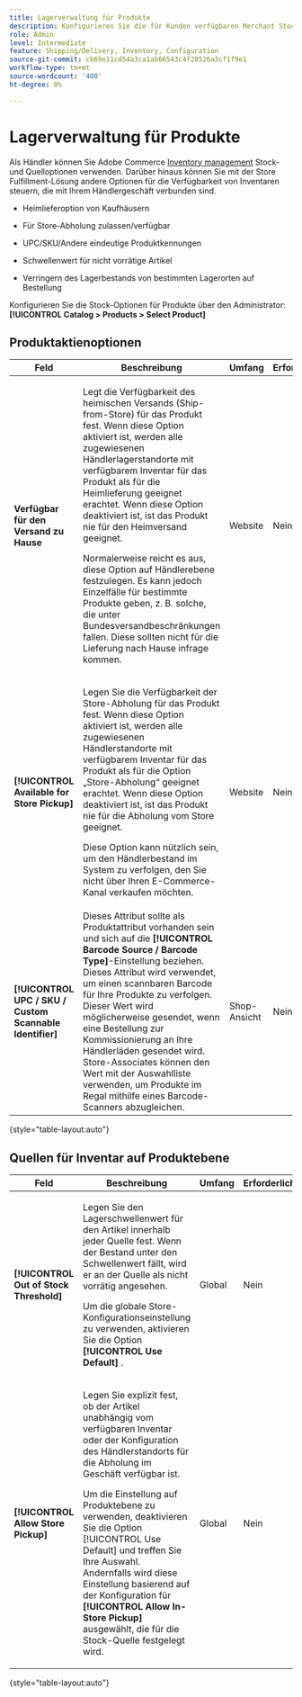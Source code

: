```yaml
---
title: Lagerverwaltung für Produkte
description: Konfigurieren Sie die für Kunden verfügbaren Merchant Stock-Nachrichten und -Funktionen.
role: Admin
level: Intermediate
feature: Shipping/Delivery, Inventory, Configuration
source-git-commit: cb69e11cd54a3ca1ab66543c4f28526a3cf1f9e1
workflow-type: tm+mt
source-wordcount: '400'
ht-degree: 0%

---
```


# Lagerverwaltung für Produkte

Als Händler können Sie Adobe Commerce [Inventory management](https://experienceleague.adobe.com/de/docs/commerce-admin/inventory/introduction) Stock- und Quelloptionen verwenden. Darüber hinaus können Sie mit der Store Fulfillment-Lösung andere Optionen für die Verfügbarkeit von Inventaren steuern, die mit Ihrem Händlergeschäft verbunden sind.

- Heimlieferoption von Kaufhäusern

- Für Store-Abholung zulassen/verfügbar

- UPC/SKU/Andere eindeutige Produktkennungen

- Schwellenwert für nicht vorrätige Artikel

- Verringern des Lagerbestands von bestimmten Lagerorten auf Bestellung

Konfigurieren Sie die Stock-Optionen für Produkte über den Administrator: **[!UICONTROL Catalog > Products > Select Product]**

## **Produktaktienoptionen**

| **Feld** | **Beschreibung** | **Umfang** | **Erforderlich** |
|----------------------------------------------------------|-----------------------------------------------------------------------------------------------------------------------------------------------------------------------------------------------------------------------------------------------------------------------------------------------------------------------------------------------------------------------------------------------------------------------------------------------------------------------------------------------------------------------------------------------------------|------------|--------------|
| **Verfügbar für den Versand zu Hause** | <p>Legt die Verfügbarkeit des heimischen Versands (Ship-from-Store) für das Produkt fest. Wenn diese Option aktiviert ist, werden alle zugewiesenen Händlerlagerstandorte mit verfügbarem Inventar für das Produkt als für die Heimlieferung geeignet erachtet. Wenn diese Option deaktiviert ist, ist das Produkt nie für den Heimversand geeignet.</p>Normalerweise reicht es aus, diese Option auf Händlerebene festzulegen. Es kann jedoch Einzelfälle für bestimmte Produkte geben, z. B. solche, die unter Bundesversandbeschränkungen fallen. Diese sollten nicht für die Lieferung nach Hause infrage kommen.</p> | Website | Nein |
| **[!UICONTROL Available for Store Pickup]** | <p>Legen Sie die Verfügbarkeit der Store-Abholung für das Produkt fest. Wenn diese Option aktiviert ist, werden alle zugewiesenen Händlerstandorte mit verfügbarem Inventar für das Produkt als für die Option „Store-Abholung“ geeignet erachtet. Wenn diese Option deaktiviert ist, ist das Produkt nie für die Abholung vom Store geeignet.</p><p>Diese Option kann nützlich sein, um den Händlerbestand im System zu verfolgen, den Sie nicht über Ihren E-Commerce-Kanal verkaufen möchten.</p> | Website | Nein |
| **[!UICONTROL UPC / SKU / Custom Scannable Identifier]** | Dieses Attribut sollte als Produktattribut vorhanden sein und sich auf die **[!UICONTROL Barcode Source / Barcode Type]**-Einstellung beziehen. Dieses Attribut wird verwendet, um einen scannbaren Barcode für Ihre Produkte zu verfolgen. Dieser Wert wird möglicherweise gesendet, wenn eine Bestellung zur Kommissionierung an Ihre Händlerläden gesendet wird. Store-Associates können den Wert mit der Auswahlliste verwenden, um Produkte im Regal mithilfe eines Barcode-Scanners abzugleichen. | Shop-Ansicht | Nein |

{style="table-layout:auto"}

## Quellen für Inventar auf Produktebene

| **Feld** | **Beschreibung** | **Umfang** | **Erforderlich** |
|-----------------------------------------|---------------------------------------------------------------------------------------------------------------------------------------------------------------------------------------------------------------------------------------------------------------------------------------------------------------------------------------------------------------------------------------------------------|-----------|--------------|
| **[!UICONTROL Out of Stock Threshold]** | <p>Legen Sie den Lagerschwellenwert für den Artikel innerhalb jeder Quelle fest. Wenn der Bestand unter den Schwellenwert fällt, wird er an der Quelle als nicht vorrätig angesehen.</p><p>Um die globale Store-Konfigurationseinstellung zu verwenden, aktivieren Sie die Option **[!UICONTROL Use Default]** .</p> | Global | Nein |
| **[!UICONTROL Allow Store Pickup]** | <p>Legen Sie explizit fest, ob der Artikel unabhängig vom verfügbaren Inventar oder der Konfiguration des Händlerstandorts für die Abholung im Geschäft verfügbar ist.</p><p>Um die Einstellung auf Produktebene zu verwenden, deaktivieren Sie die Option [!UICONTROL Use Default] und treffen Sie Ihre Auswahl. Andernfalls wird diese Einstellung basierend auf der Konfiguration für **[!UICONTROL Allow In-Store Pickup]** ausgewählt, die für die Stock-Quelle festgelegt wird.</p> | Global | Nein |

{style="table-layout:auto"}

